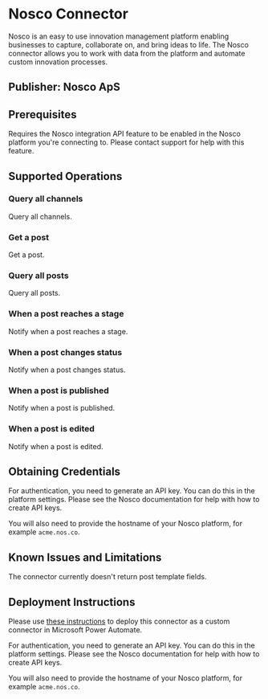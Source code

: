 # Nosco Connector

Nosco is an easy to use innovation management platform enabling businesses to capture, collaborate on, and bring ideas to life.
The Nosco connector allows you to work with data from the platform and automate custom innovation processes.

## Publisher: Nosco ApS

## Prerequisites

Requires the Nosco integration API feature to be enabled in the Nosco platform you're connecting to. Please
contact support for help with this feature.

## Supported Operations

### Query all channels

Query all channels.

### Get a post

Get a post.

### Query all posts

Query all posts.

### When a post reaches a stage

Notify when a post reaches a stage.

### When a post changes status

Notify when a post changes status.

### When a post is published

Notify when a post is published.

### When a post is edited

Notify when a post is edited.

## Obtaining Credentials

For authentication, you need to generate an API key. You can do this in the platform settings.
Please see the Nosco documentation for help with how to create API keys.

You will also need to provide the hostname of your Nosco platform, for example `acme.nos.co`.

## Known Issues and Limitations

The connector currently doesn't return post template fields.

## Deployment Instructions

Please use [these instructions](https://learn.microsoft.com/en-us/connectors/custom-connectors/paconn-cli) to deploy this connector as a custom connector in Microsoft Power Automate.

For authentication, you need to generate an API key. You can do this in the platform settings.
Please see the Nosco documentation for help with how to create API keys.

You will also need to provide the hostname of your Nosco platform, for example `acme.nos.co`.

